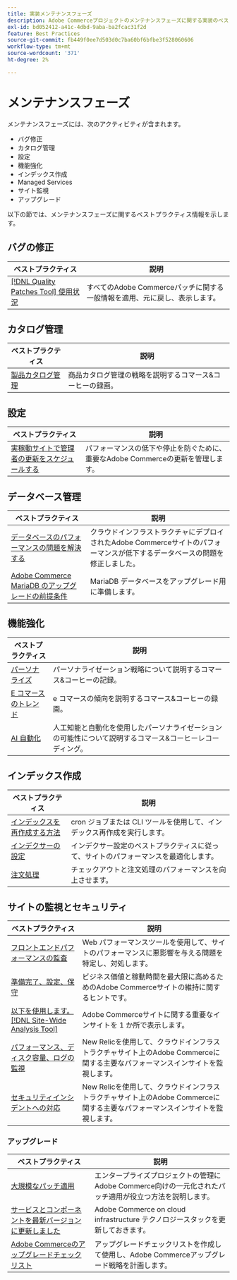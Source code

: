```yaml
---
title: 実装メンテナンスフェーズ
description: Adobe Commerceプロジェクトのメンテナンスフェーズに関する実装のベストプラクティスについて説明します。
exl-id: bd052412-a41c-4dbd-9aba-ba2fcac31f2d
feature: Best Practices
source-git-commit: fb449f0ee7d503d0c7ba60bf6bfbe3f528060606
workflow-type: tm+mt
source-wordcount: '371'
ht-degree: 2%

---
```


# メンテナンスフェーズ

メンテナンスフェーズには、次のアクティビティが含まれます。

- バグ修正
- カタログ管理
- 設定
- 機能強化
- インデックス作成
- Managed Services
- サイト監視
- アップグレード

以下の節では、メンテナンスフェーズに関するベストプラクティス情報を示します。

## バグの修正

| ベストプラクティス | 説明 |
|-----------------------------------------------------------------------------------|-------------------------------------------------------------------------------|
| [[!DNL Quality Patches Tool] 使用状況](../../../tools/quality-patches-tool/usage.md) | すべてのAdobe Commerceパッチに関する一般情報を適用、元に戻し、表示します。 |

## カタログ管理

| ベストプラクティス | 説明 |
|------------------------------------------------------------------------------------------------------------------------------------------------------------------|--------------------------------------------------------------------------------------|
| [製品カタログ管理](https://www.gotostage.com/channel/fca90f7960be436f9b849215d9e06026/recording/2eea2782fc874047a020391000519f8b/watch?source=CHANNEL) | 商品カタログ管理の戦略を説明するコマース&amp;コーヒーの録画。 |

## 設定

| ベストプラクティス | 説明 |
|-------------------------------------------------------------------------------------------|---------------------------------------------------------------------------------|
| [実稼動サイトで管理者の更新をスケジュールする](scheduling-admin-updates-in-production.md) | パフォーマンスの低下や停止を防ぐために、重要なAdobe Commerceの更新を管理します。 |

## データベース管理

| ベストプラクティス | 説明 |
|--------------------------------------------------------------------------------------------------------|-----------------------------------------------------------------------------------------------------|
| [データベースのパフォーマンスの問題を解決&#x200B;する](resolve-database-performance-issues.md) | クラウドインフラストラクチャにデプロイされたAdobe Commerceサイトのパフォーマンスが低下するデータベースの問題を修正しました。 |
| [Adobe Commerce MariaDB のアップグレードの前提条&#x200B;件](mariadb-upgrade.md) | MariaDB データベースをアップグレード用に準備します。 |

## 機能強化

| ベストプラクティス | 説明 |
|---------------------------------------------------------------------------------------------------------------------------------------------------------|-----------------------------------------------------------------------------------------------------------------------|
| [パーソナライズ](https://www.gotostage.com/channel/fca90f7960be436f9b849215d9e06026/recording/e218545a77de490fb5102eca07d0580a/watch?source=CHANNEL) | パーソナライゼーション戦略について説明するコマース&amp;コーヒーの記録。 |
| [E コマースのトレンド](https://www.gotostage.com/channel/fca90f7960be436f9b849215d9e06026/recording/9a772468d7b64409a3d5dff4d67e656d/watch?source=CHANNEL) | e コマースの傾向を説明するコマース&amp;コーヒーの録画。 |
| [AI 自動化](https://www.gotostage.com/channel/fca90f7960be436f9b849215d9e06026/recording/27ae23699c2847be981a23ca098e548f/watch?source=CHANNEL) | 人工知能と自動化を使用したパーソナライゼーションの可能性について説明するコマース&amp;コーヒーレコーディング。 |

## インデックス作成

| ベストプラクティス | 説明 |
|------------------------------------------------------------------------------------------------------------|----------------------------------------------------------------------------------|
| [インデックスを再作成する方法](https://developer.adobe.com/commerce/php/development/components/indexing/#how-to-reindex) | cron ジョブまたは CLI ツールを使用して、インデックス再作成を実行します。 |
| [インデクサーの&#x200B;設定](indexer-configuration.md) | インデクサー設定のベストプラクティスに従って、サイトのパフォーマンスを最適化します。 |
| [注文処理](order-processing-configuration.md) | チェックアウトと注文処理のパフォーマンスを向上させます。 |

## サイトの監視とセキュリティ

| ベストプラクティス | 説明 |
|-------------------------------------------------------------------------------------------------------------------------------------------------|-----------------------------------------------------------------------------------------------------------|
| [フロントエンドパフォーマンスの監査](frontend-performance.md) | Web パフォーマンスツールを使用して、サイトのパフォーマンスに悪影響を与える問題を特定し、対処します。 |
| [準備完了、設定、保守](https://business.adobe.com/blog/basics/ready-set-maintain) | ビジネス価値と稼動時間を最大限に高めるためのAdobe Commerceサイトの維持に関するヒントです。 |
| [以下を使用します。 [!DNL Site-Wide Analysis Tool]](../../../tools/site-wide-analysis-tool/intro.md#integrations-with-other-adobe-commerce-support-tools) | Adobe Commerceサイトに関する重要なインサイトを 1 か所で表示します。 |
| [パフォーマンス、ディスク容量、ログの監視](https://experienceleague.adobe.com/docs/commerce-cloud-service/user-guide/monitor/performance.html) | New Relicを使用して、クラウドインフラストラクチャサイト上のAdobe Commerceに関する主要なパフォーマンスインサイトを監視します。 |
| [セキュリティインシデントへの対応](respond-to-security-incident.md) | New Relicを使用して、クラウドインフラストラクチャサイト上のAdobe Commerceに関する主要なパフォーマンスインサイトを監視します。 |

### アップグレード

| ベストプラクティス | 説明 |
|-----------------------------------------------------------------------|--------------------------------------------------------------------------------------------|
| [大規模なパッチ適用](patching-at-scale.md) | エンタープライズプロジェクトの管理にAdobe Commerce向けの一元化されたパッチ適用が役立つ方法を説明します。 |
| [サービスとコンポーネントを最新バージョンに更新しま&#x200B;した](update-services.md) | Adobe Commerce on cloud infrastructure テクノロジースタックを更新しておきます。 |
| [Adobe Commerceのアップグレードチェックリ&#x200B;スト](upgrade-checklist.md) | アップグレードチェックリストを作成して使用し、Adobe Commerceアップグレード戦略を計画します。 |
